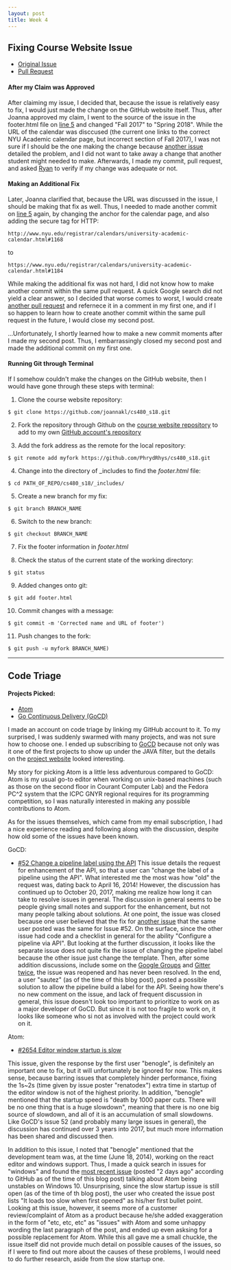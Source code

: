 ```yaml
---
layout: post
title: Week 4
---
```


## Fixing Course Website Issue
* [Original Issue](https://github.com/joannakl/cs480_s18/issues/5)
* [Pull Request](https://github.com/joannakl/cs480_s18/pull/53)
#### After my Claim was Approved
After claiming my issue, I decided that, because the issue is relatively easy to fix, I would just made the change on the GitHub website itself. Thus, after Joanna approved my claim, I went to the source of the issue in the footer.html file on [line 5](https://github.com/joannakl/cs480_s18/blob/gh-pages/_includes/footer.html#L5) and changed "Fall 2017" to "Spring 2018". While the URL of the calendar was disccused (the current one links to the correct NYU Academic calendar page, but incorrect section of Fall 2017), I was not sure if I should be the one making the change because [another issue](https://github.com/joannakl/cs480_s18/issues/23) detailed the problem, and I did not want to take away a change that another student might needed to make. Afterwards, I made my commit, pull request, and asked [Ryan](https://github.com/rchau0623) to verify if my change was adequate or not.

#### Making an Additional Fix
Later, Joanna clarified that, because the URL was discussed in the issue, I should be making that fix as well. Thus, I needed to made another commit on [line 5](https://github.com/joannakl/cs480_s18/blob/gh-pages/_includes/footer.html#L5) again, by changing the anchor for the calendar page, and also adding the secure tag for HTTP:
```
http://www.nyu.edu/registrar/calendars/university-academic-calendar.html#1168
```
to
```
https://www.nyu.edu/registrar/calendars/university-academic-calendar.html#1184
```
While making the additional fix was not hard, I did not know how to make another commit within the same pull request. A quick Google search did not yield a clear answer, so I decided that worse comes to worst, I would create [another pull request](https://github.com/joannakl/cs480_s18/pull/57) and refernece it in a comment in my first one, and if I so happen to learn how to create another commit within the same pull request in the future, I would close my second post.

...Unfortunately, I shortly learned how to make a new commit moments after I made my second post. Thus, I embarrassingly closed my second post and made the additional commit on my first one.
#### Running Git through Terminal
If I somehow couldn't make the changes on the GitHub website, then I would have gone through these steps with terminal:

1) Clone the course website repository:
```
$ git clone https://github.com/joannakl/cs480_s18.git
```

2) Fork the repository through Github on the [course website repository](https://github.com/joannakl/cs480_s18) to add to my own [GitHub account's repository](https://github.com/PhrydRhys/cs480_s18)

3) Add the fork address as the remote for the local repository:
```
$ git remote add myfork https://github.com/PhrydRhys/cs480_s18.git
```

4) Change into the directory of _includes to find the _footer.html_ file:
```
$ cd PATH_OF_REPO/cs480_s18/_includes/
```

5) Create a new branch for my fix:
```
$ git branch BRANCH_NAME
```
6) Switch to the new branch:
```
$ git checkout BRANCH_NAME
```
7) Fix the footer information in _footer.html_

8) Check the status of the current state of the working directory:
```
$ git status
```
9) Added changes onto git:
```
$ git add footer.html
```
10) Commit changes with a message:
```
$ git commit -m 'Corrected name and URL of footer')
```
11) Push changes to the fork:
```
$ git push -u myfork BRANCH_NAME)
```

-----------------

## Code Triage

#### Projects Picked:
* [Atom](https://www.codetriage.com/atom/atom)
* [Go Continuous Delivery (GoCD)](https://www.codetriage.com/gocd/gocd)

I made an account on code triage by linking my GitHub account to it. To my surprised, I was suddenly swarmed with many projects, and was not sure how to choose one. I ended up subscribing to [GoCD](https://github.com/gocd/gocdJAVA) because not only was it one of the first projects to show up under the JAVA filter, but the details on the [project website](https://www.gocd.org/) looked interesting.

My story for picking Atom is a little less adventurous compared to GoCD: Atom is my usual go-to editor when working on unix-based machines (such as those on the second floor in Courant Computer Lab) and the Fedora PC^2 system that the ICPC GNYR regional requires for its programming competition, so I was naturally interested in making any possible contributions to Atom.

As for the issues themselves, which came from my email subscription, I had a nice experience reading and following along with the discussion, despite how old some of the issues have been known.

GoCD:
* [#52 Change a pipeline label using the API](https://github.com/gocd/gocd/issues/52)
This issue details the request for enhancement of the API, so that a user can "change the label of a pipeline using the API". What interested me the most was how "old" the request was, dating back to April 16, 2014! However, the discussion has continued up to October 20, 2017, making me realize how long it can take to resolve issues in general. The discussion in general seems to be people giving small notes and support for the enhancement, but not many people talking about solutions. At one point, the issue was closed because one user believed that the fix for [another issue](https://github.com/gocd/gocd/issues/1417) that the same user posted was the same for Issue #52. On the surface, since the other issue had code and a checklist in general for the ability "Configure a pipeline via API". But looking at the further discussion, it looks like the separate issue does not quite fix the issue of changing the pipeline label because the other issue just change the template. Then, after some addition discussions, include some on the [Google Groups](https://groups.google.com/forum/#!topic/go-cd-dev/lliartKY7Wo/discussion) and [Gitter](https://gitter.im/gocd/gocd?at=568cfee4c5bdc5ba338e245b) [twice](https://gitter.im/gocd/gocd?at=568e8b868fdd3c0c382d4ed1), the issue was reopened and has never been resolved. In the end, a user "sautez" (as of the time of this blog post), posted a possible solution to allow the pipeline build a label for the API. Seeing how there's no new comment on the issue, and lack of frequent discussion in general, this issue doesn't look too important to prioritize to work on as a major developer of GoCD. But since it is not too fragile to work on, it looks like someone who si not as involved with the project could work on it.

Atom:
* [#2654 Editor window startup is slow](https://github.com/atom/atom/issues/2654)

This issue, given the response by the first user "benogle", is definitely an important one to fix, but it will unfortunately be ignored for now. This makes sense, because barring issues that completely hinder performance, fixing the 1s~2s (time given by issue poster "renatodex") extra time in startup of the editor window is not of the highest priority. In addition, "benogle" mentioned that the startup speed is "death by 1000 paper cuts. There will be no one thing that is a huge slowdown", meaning that there is no one big source of slowdown, and all of it is an accumulation of small slowdowns. Like GoCD's issue 52 (and probably many large issues in general), the discussion has continued over 3 years into 2017, but much more information has been shared and discussed then.

In addition to this issue, I noted that "benogle" mentioned that the development team was, at the time (June 18, 2014), working on the react editor and windows support. Thus, I made a quick search in issues for "windows" and found the [most recent issue](https://github.com/atom/atom/issues/16773) (posted "2 days ago" according to GitHub as of the time of this blog post) talking about Atom being unstables on Windows 10. Unsurprising, since the slow startup issue is still open (as of the time of th blog post), the user who created the issue post lists "It loads too slow when first opened" as his/her first bullet point. Looking at this issue, however, it seems more of a customer review/complaint of Atom as a product because he/she added exaggeration in the form of "etc, etc, etc" as "issues" with Atom and some unhappy wording the last paragraph of the post, and ended up even asksing for a possible replacement for Atom. While this all gave me a small chuckle, the issue itself did not provide much detail on possible causes of the issues, so if I were to find out more about the causes of these problems, I  would need to do further research, aside from the slow startup one.
